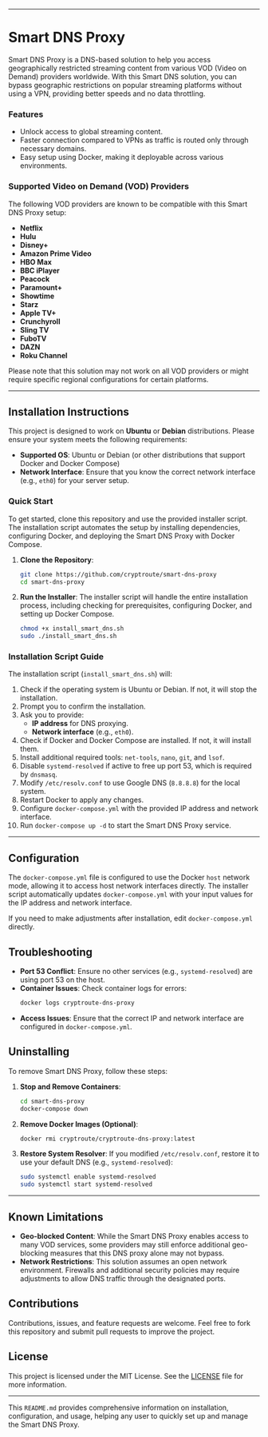 
---

# Smart DNS Proxy

Smart DNS Proxy is a DNS-based solution to help you access geographically restricted streaming content from various VOD (Video on Demand) providers worldwide. With this Smart DNS solution, you can bypass geographic restrictions on popular streaming platforms without using a VPN, providing better speeds and no data throttling.

### Features
- Unlock access to global streaming content.
- Faster connection compared to VPNs as traffic is routed only through necessary domains.
- Easy setup using Docker, making it deployable across various environments.

### Supported Video on Demand (VOD) Providers
The following VOD providers are known to be compatible with this Smart DNS Proxy setup:
- **Netflix**
- **Hulu**
- **Disney+**
- **Amazon Prime Video**
- **HBO Max**
- **BBC iPlayer**
- **Peacock**
- **Paramount+**
- **Showtime**
- **Starz**
- **Apple TV+**
- **Crunchyroll**
- **Sling TV**
- **FuboTV**
- **DAZN**
- **Roku Channel**

Please note that this solution may not work on all VOD providers or might require specific regional configurations for certain platforms.

---

## Installation Instructions

This project is designed to work on **Ubuntu** or **Debian** distributions. Please ensure your system meets the following requirements:

- **Supported OS**: Ubuntu or Debian (or other distributions that support Docker and Docker Compose)
- **Network Interface**: Ensure that you know the correct network interface (e.g., `eth0`) for your server setup.
  
### Quick Start

To get started, clone this repository and use the provided installer script. The installation script automates the setup by installing dependencies, configuring Docker, and deploying the Smart DNS Proxy with Docker Compose.

1. **Clone the Repository**:
    ```bash
    git clone https://github.com/cryptroute/smart-dns-proxy
    cd smart-dns-proxy
    ```

2. **Run the Installer**:
    The installer script will handle the entire installation process, including checking for prerequisites, configuring Docker, and setting up Docker Compose. 

    ```bash
    chmod +x install_smart_dns.sh
    sudo ./install_smart_dns.sh
    ```

### Installation Script Guide

The installation script (`install_smart_dns.sh`) will:
1. Check if the operating system is Ubuntu or Debian. If not, it will stop the installation.
2. Prompt you to confirm the installation.
3. Ask you to provide:
   - **IP address** for DNS proxying.
   - **Network interface** (e.g., `eth0`).
4. Check if Docker and Docker Compose are installed. If not, it will install them.
5. Install additional required tools: `net-tools`, `nano`, `git`, and `lsof`.
6. Disable `systemd-resolved` if active to free up port 53, which is required by `dnsmasq`.
7. Modify `/etc/resolv.conf` to use Google DNS (`8.8.8.8`) for the local system.
8. Restart Docker to apply any changes.
9. Configure `docker-compose.yml` with the provided IP address and network interface.
10. Run `docker-compose up -d` to start the Smart DNS Proxy service.

---

## Configuration

The `docker-compose.yml` file is configured to use the Docker `host` network mode, allowing it to access host network interfaces directly. The installer script automatically updates `docker-compose.yml` with your input values for the IP address and network interface.

If you need to make adjustments after installation, edit `docker-compose.yml` directly.

## Troubleshooting

- **Port 53 Conflict**: Ensure no other services (e.g., `systemd-resolved`) are using port 53 on the host.
- **Container Issues**: Check container logs for errors:
    ```bash
    docker logs cryptroute-dns-proxy
    ```
- **Access Issues**: Ensure that the correct IP and network interface are configured in `docker-compose.yml`.

## Uninstalling

To remove Smart DNS Proxy, follow these steps:

1. **Stop and Remove Containers**:
    ```bash
    cd smart-dns-proxy
    docker-compose down
    ```

2. **Remove Docker Images (Optional)**:
    ```bash
    docker rmi cryptroute/cryptroute-dns-proxy:latest
    ```

3. **Restore System Resolver**:
    If you modified `/etc/resolv.conf`, restore it to use your default DNS (e.g., `systemd-resolved`):
    ```bash
    sudo systemctl enable systemd-resolved
    sudo systemctl start systemd-resolved
    ```

---

## Known Limitations

- **Geo-blocked Content**: While the Smart DNS Proxy enables access to many VOD services, some providers may still enforce additional geo-blocking measures that this DNS proxy alone may not bypass.
- **Network Restrictions**: This solution assumes an open network environment. Firewalls and additional security policies may require adjustments to allow DNS traffic through the designated ports.

## Contributions

Contributions, issues, and feature requests are welcome. Feel free to fork this repository and submit pull requests to improve the project.

## License

This project is licensed under the MIT License. See the [LICENSE](LICENSE) file for more information.

---

This `README.md` provides comprehensive information on installation, configuration, and usage, helping any user to quickly set up and manage the Smart DNS Proxy.
